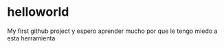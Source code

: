 # helloworld
My first github project y espero aprender mucho por que le tengo miedo a esta herramienta
